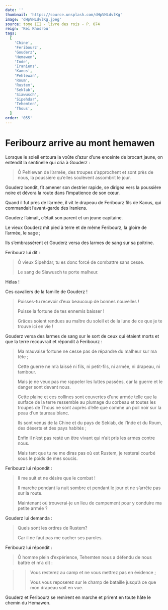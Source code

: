 ```yaml
---
date: ''
thumbnail: 'https://source.unsplash.com/dHpVHLdvlKg'
image: 'dHpVHLdvlKg.jpeg'
source: tome III - livre des rois - P. 074
reign: 'Keï Khosrou'
tags:
  [
    'Chine',
    'Feribourz',
    'Gouderz',
    'Hemawen',
    'Inde',
    'Iraniens',
    'Kaous',
    'Pehlewan',
    'Roum',
    'Rustem',
    'Seklab',
    'Siawusch',
    'Sipehdar',
    'Tehemten',
    'Thous',
  ]
order: '055'
---
```


# Feribourz arrive au mont hemawen

Lorsque le soleil entoura la voûte d’azur d’une enceinte de brocart jaune, on entendit la sentinelle qui cria à Gouderz :

> Ô Pehlewan de l’armée, des troupes s’approchent et sont près de nous, la poussière qu’elles soulèvent assombrit le jour.

Gouderz bondit, fit amener son destrier rapide, se dirigea vers la poussière noire et dévora la route dans l’impatience de son cœur.

Quand il fut près de l’armée, il vit le drapeau de Feribourz fils de Kaous, qui commandait l’avant-garde des Iraniens.

Gouderz l’aimait, c’était son parent et un jeune capitaine.

Le vieux Gouderz mit pied à terre et de même Feribourz, la gloire de l’armée, le sage ;

Ils s’embrassèrent et Gouderz versa des larmes de sang sur sa poitrine.

Feribourz lui dit :

> Ô vieux Sipehdar, tu es donc forcé de combattre sans cesse.
>
> Le sang de Siawusch te porte malheur.

Hélas !

Ces cavaliers de la famille de Gouderz !

> Puisses-tu recevoir d’eux beaucoup de bonnes nouvelles !
>
> Puisse la fortune de tes ennemis baisser !
>
> Grâces soient rendues au maître du soleil et de la lune de ce que je te trouve ici en vie !

Gouderz versa des larmes de sang sur le sort de ceux qui étaient morts et que la terre recouvrait et répondit à Feribourz :

> Ma mauvaise fortune ne cesse pas de répandre du malheur sur ma tête ;
>
> Cette guerre ne m’a laissé ni fils, ni petit-fils, ni armée, ni drapeau, ni tambour.
>
> Mais je ne veux pas me rappeler les luttes passées, car la guerre et le danger sont devant nous.
>
> Cette plaine et ces collines sont couvertes d’une armée telle que la surface de la terre ressemble au plumage du corbeau et toutes les troupes de Thous ne sont auprès d’elle que comme un poil noir sur la peau d’un taureau blanc.
>
> Ils sont venus de la Chine et du pays de Seklab, de l’Inde et du Roum, des déserts et des pays habités ;
>
> Enfin il n’est pas resté un être vivant qui n’ait pris les armes contre nous.
>
> Mais tant que tu ne me diras pas où est Rustem, je resterai courbé sous le poids de mes soucis.

Feribourz lui répondit :

> Il me suit et ne désire que le combat !
>
> Il marche pendant la nuit sombre et pendant le jour et ne s’arrête pas sur la route.
>
> Maintenant où trouverai-je un lieu de campement pour y conduire ma petite armée ?

Gouderz lui demanda :

> Quels sont les ordres de Rustem?
>
> Car il ne faut pas me cacher ses paroles.

Feribourz lui répondit :

> Ô homme plein d’expérience, Tehemten nous a défendu de nous battre et m’a dit :

> > Vous resterez au camp et ne vous mettrez pas en évidence ;
> >
> > Vous vous reposerez sur le champ de bataille jusqu’à ce que mon drapeau soit en vue.

Gouderz et Feribourz se remirent en marche et prirent en toute hâte le chemin du Hemawen.
